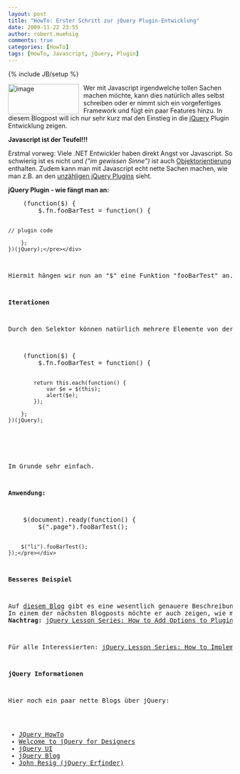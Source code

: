 ```yaml
---
layout: post
title: "HowTo: Erster Schritt zur jQuery Plugin-Entwicklung"
date: 2009-11-22 23:55
author: robert.muehsig
comments: true
categories: [HowTo]
tags: [HowTo, Javascript, jQuery, Plugin]
---
```

{% include JB/setup %}
<p><a href="{{BASE_PATH}}/assets/wp-images/image872.png"><img style="border-top-width: 0px; border-left-width: 0px; border-bottom-width: 0px; margin: 0px 10px 0px 0px; border-right-width: 0px" height="68" alt="image" src="{{BASE_PATH}}/assets/wp-images/image_thumb57.png" width="159" align="left" border="0"></a> </p> <p>Wer mit Javascript irgendwelche tollen Sachen machen möchte, kann dies natürlich alles selbst schreiben oder er nimmt sich ein vorgefertiges Framework und fügt ein paar Features hinzu. In diesem Blogpost will ich nur sehr kurz mal den Einstieg in die <a href="http://jquery.com/">jQuery</a> Plugin Entwicklung zeigen.</p><!--more--> <p><strong>Javascript ist der Teufel!!!</strong></p> <p>Erstmal vorweg: Viele .NET Entwickler haben direkt Angst vor Javascript. So schwierig ist es nicht und <em>("im gewissen Sinne")</em> ist auch <a href="http://code-inside.de/blog/2007/11/16/howto-objektorientierte-programmierung-oop-in-javascript-eine-einfache-klasse-erstellen/">Objektorientierung</a> enthalten. Zudem kann man mit Javascript echt nette Sachen machen, wie man z.B. an den <a href="http://team.sfi.vn/post/37-More-Shocking-jQuery-Plugins.aspx">unzähligen jQuery Plugins</a> sieht.</p> <p><strong>jQuery Plugin - wie fängt man an:</strong></p> <div class="wlWriterSmartContent" id="scid:812469c5-0cb0-4c63-8c15-c81123a09de7:01723f27-d4f7-487b-b49f-9ff06638a5b3" style="padding-right: 0px; display: inline; padding-left: 0px; float: none; padding-bottom: 0px; margin: 0px; padding-top: 0px"><pre name="code" class="c#">    (function($) {
        $.fn.fooBarTest = function() {

	// plugin code

        };
    })(jQuery);</pre></div>
<p>Hiermit hängen wir nun an "$" eine Funktion "fooBarTest" an. Diese kann ich einfach über "$(SELEKTOR).fooBarTest()" aufrufen.</p>
<p><strong>Iterationen</strong></p>
<p>Durch den Selektor können natürlich mehrere Elemente von der Funktion "betroffen" sein. Dafür kann man innerhalb mit "each" die Elemente durchlaufen. Für jedes Element gebe ich einfach ein alert aus.</p>
<div class="wlWriterSmartContent" id="scid:812469c5-0cb0-4c63-8c15-c81123a09de7:83894490-63b7-48d5-8e29-59e053c0f278" style="padding-right: 0px; display: inline; padding-left: 0px; float: none; padding-bottom: 0px; margin: 0px; padding-top: 0px"><pre name="code" class="c#">    (function($) {
        $.fn.fooBarTest = function() {

            return this.each(function() {
                var $e = $(this);
                alert($e);
            });

        };
    })(jQuery);
</pre></div>
<p>Im Grunde sehr einfach. </p>
<p><strong>Anwendung:</strong></p>
<div class="wlWriterSmartContent" id="scid:812469c5-0cb0-4c63-8c15-c81123a09de7:b177e97c-3d71-42a2-a2e7-3f51398dcf83" style="padding-right: 0px; display: inline; padding-left: 0px; float: none; padding-bottom: 0px; margin: 0px; padding-top: 0px"><pre name="code" class="c#">    $(document).ready(function() {
        $(".page").fooBarTest();

        $("li").fooBarTest();
    });</pre></div>
<p><strong>Besseres Beispiel</strong></p>
<p>Auf <a href="http://woorkup.com">diesem Blog</a> gibt es eine wesentlich genauere Beschreibung und von da habe ich auch meine Informationen. Ich merke mir am besten was, wenn ich es einfach mal ausprobiere ;)<br>In einem der nächsten Blogposts möchte er auch zeigen, wie man z.B. Parameter mitgibt.<br><strong>Nachtrag: </strong><a href="http://woorkup.com/2009/11/29/jquery-lesson-series-how-to-add-options-to-plugins/">jQuery Lesson Series: How to Add Options to Plugins</a></p>
<p>Für alle Interessierten: <a href="http://woorkup.com/2009/11/19/jquery-lesson-series-how-to-implement-your-first-plugin/?utm_source=feedburner&amp;utm_medium=feed&amp;utm_campaign=Feed%3A+Woork+(Woork+Up+|+A+Fresh+Charge+of+Creativity)&amp;utm_content=Google+International">jQuery Lesson Series: How to Implement Your First Plugin</a></p>
<p><strong>jQuery Informationen</strong></p>
<p>Hier noch ein paar nette Blogs über jQuery:</p>
<ul>
<li><a href="http://jquery-howto.blogspot.com/">JQuery HowTo</a> 
<li><a href="http://jqueryfordesigners.com/">Welcome to jQuery for Designers</a> 
<li><a href="http://blog.jqueryui.com/">jQuery UI</a> 
<li><a href="http://blog.jquery.com/">jQuery Blog</a> 
<li><a href="http://ejohn.org/">John Resig (jQuery Erfinder)</a></li></ul>
